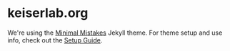 # keiserlab.org

We're using the [Minimal Mistakes](http://mmistakes.github.io/minimal-mistakes) Jekyll theme. For theme setup and use info, check out the [Setup Guide](https://mmistakes.github.io/minimal-mistakes/docs/quick-start-guide/).